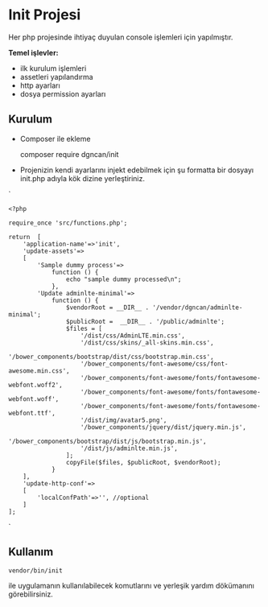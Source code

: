 # Init Projesi
Her php projesinde ihtiyaç duyulan console işlemleri için yapılmıştır.

**Temel işlevler:** 
* ilk kurulum işlemleri
* assetleri yapılandırma
* http ayarları
* dosya permission ayarları

## Kurulum

* Composer ile ekleme

    
    composer require dgncan/init

* Projenizin kendi ayarlarını injekt edebilmek için şu formatta bir dosyayı init.php adıyla kök dizine yerleştiriniz.
 
`

    <?php
    
    require_once 'src/functions.php';
    
    return  [
        'application-name'=>'init',
        'update-assets'=>
        [
            'Sample dummy process'=>
                function () {
                    echo "sample dummy processed\n";
                },
            'Update adminlte-minimal'=>
                function () {
                    $vendorRoot = __DIR__ . '/vendor/dgncan/adminlte-minimal';
                    $publicRoot =  __DIR__ . '/public/adminlte';
                    $files = [
                        '/dist/css/AdminLTE.min.css',
                        '/dist/css/skins/_all-skins.min.css',
                        '/bower_components/bootstrap/dist/css/bootstrap.min.css',
                        '/bower_components/font-awesome/css/font-awesome.min.css',
                        '/bower_components/font-awesome/fonts/fontawesome-webfont.woff2',
                        '/bower_components/font-awesome/fonts/fontawesome-webfont.woff',
                        '/bower_components/font-awesome/fonts/fontawesome-webfont.ttf',
                        '/dist/img/avatar5.png',
                        '/bower_components/jquery/dist/jquery.min.js',
                        '/bower_components/bootstrap/dist/js/bootstrap.min.js',
                        '/dist/js/adminlte.min.js',
                    ];
                    copyFile($files, $publicRoot, $vendorRoot);
                }
        ],
        'update-http-conf'=>
        [
            'localConfPath'=>'', //optional
        ]
    ];
 `   
    
    
## Kullanım

    vendor/bin/init 

ile uygulamanın kullanılabilecek komutlarını ve yerleşik yardım dökümanını görebilirsiniz.  